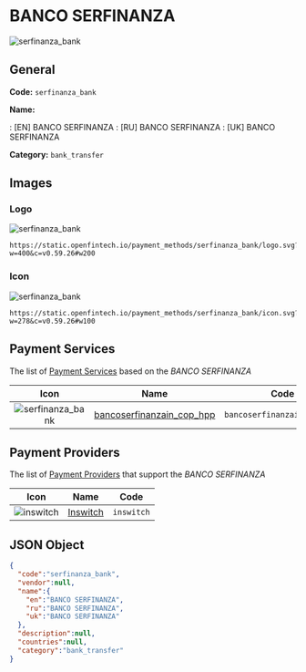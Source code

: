 
# BANCO SERFINANZA 
![serfinanza_bank](https://static.openfintech.io/payment_methods/serfinanza_bank/logo.svg?w=400&c=v0.59.26#w200)  

## General 
**Code:** `serfinanza_bank` 
 
**Name:** 
 
:	[EN] BANCO SERFINANZA 
:	[RU] BANCO SERFINANZA 
:	[UK] BANCO SERFINANZA 
 
**Category:** `bank_transfer` 
 

## Images 

### Logo 
![serfinanza_bank](https://static.openfintech.io/payment_methods/serfinanza_bank/logo.svg?w=400&c=v0.59.26#w200)  

```
https://static.openfintech.io/payment_methods/serfinanza_bank/logo.svg?w=400&c=v0.59.26#w200
```  

### Icon 
![serfinanza_bank](https://static.openfintech.io/payment_methods/serfinanza_bank/icon.svg?w=278&c=v0.59.26#w100)  

```
https://static.openfintech.io/payment_methods/serfinanza_bank/icon.svg?w=278&c=v0.59.26#w100
```  

## Payment Services 
 
The list of [Payment Services](/payment-services/) based on the _BANCO SERFINANZA_ 

|Icon|Name|Code| 
|:---:|:---:|:---:| 
|![serfinanza_bank](https://static.openfintech.io/payment_methods/serfinanza_bank/icon.svg?w=278&c=v0.59.26#w100) |[bancoserfinanzain_cop_hpp](/payment-services/bancoserfinanzain_cop_hpp/)|`bancoserfinanzain_cop_hpp`| 
 

## Payment Providers 
 
The list of [Payment Providers](/payment-providers/) that support the _BANCO SERFINANZA_ 

|Icon|Name|Code| 
|:---:|:---:|:---:| 
|![inswitch](https://static.openfintech.io/payment_providers/inswitch/icon.png?w=278&c=v0.59.26#w100) |[Inswitch](/payment-providers/inswitch/)|`inswitch`| 
 

## JSON Object 

```json
{
  "code":"serfinanza_bank",
  "vendor":null,
  "name":{
    "en":"BANCO SERFINANZA",
    "ru":"BANCO SERFINANZA",
    "uk":"BANCO SERFINANZA"
  },
  "description":null,
  "countries":null,
  "category":"bank_transfer"
}
```  

